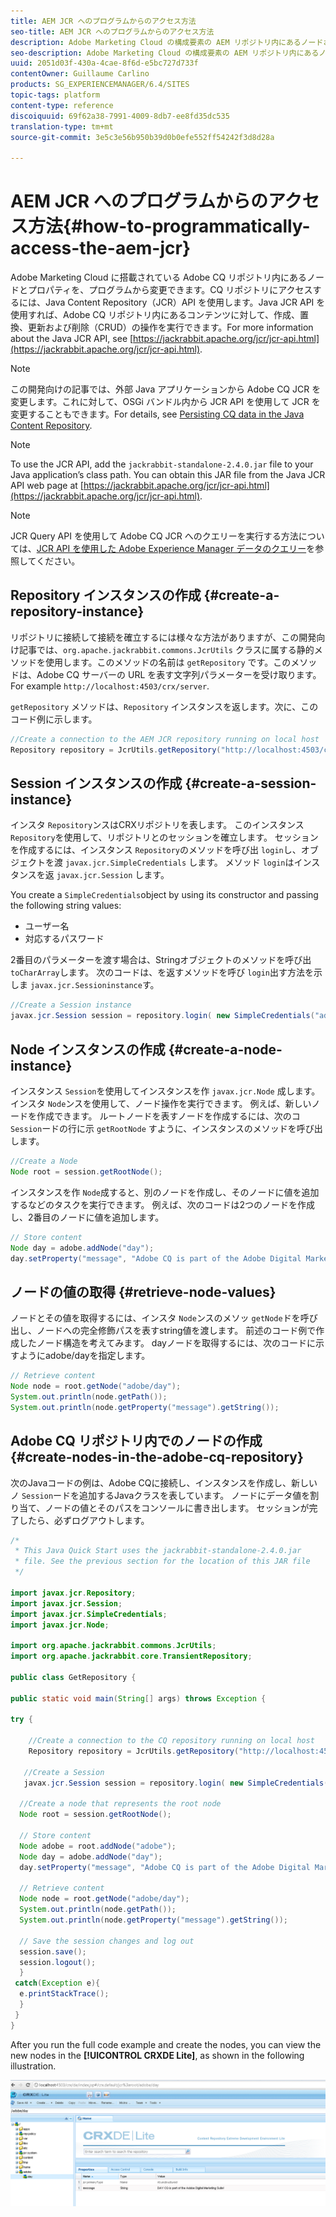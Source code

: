 ```yaml
---
title: AEM JCR へのプログラムからのアクセス方法
seo-title: AEM JCR へのプログラムからのアクセス方法
description: Adobe Marketing Cloud の構成要素の AEM リポジトリ内にあるノードおよびプロパティをプログラムで変更できます
seo-description: Adobe Marketing Cloud の構成要素の AEM リポジトリ内にあるノードおよびプロパティをプログラムで変更できます
uuid: 2051d03f-430a-4cae-8f6d-e5bc727d733f
contentOwner: Guillaume Carlino
products: SG_EXPERIENCEMANAGER/6.4/SITES
topic-tags: platform
content-type: reference
discoiquuid: 69f62a38-7991-4009-8db7-ee8fd35dc535
translation-type: tm+mt
source-git-commit: 3e5c3e56b950b39d0b0efe552ff54242f3d8d28a

---
```



# AEM JCR へのプログラムからのアクセス方法{#how-to-programmatically-access-the-aem-jcr}

Adobe Marketing Cloud に搭載されている Adobe CQ リポジトリ内にあるノードとプロパティを、プログラムから変更できます。CQ リポジトリにアクセスするには、Java Content Repository（JCR）API を使用します。Java JCR API を使用すれば、Adobe CQ リポジトリ内にあるコンテンツに対して、作成、置換、更新および削除（CRUD）の操作を実行できます。For more information about the Java JCR API, see [https://jackrabbit.apache.org/jcr/jcr-api.html](https://jackrabbit.apache.org/jcr/jcr-api.html).

>[!NOTE]
>
>この開発向けの記事では、外部 Java アプリケーションから Adobe CQ JCR を変更します。これに対して、OSGi バンドル内から JCR API を使用して JCR を変更することもできます。For details, see [Persisting CQ data in the Java Content Repository](https://helpx.adobe.com/experience-manager/using/persisting-cq-data-java-content1.html).

>[!NOTE]
>
>To use the JCR API, add the `jackrabbit-standalone-2.4.0.jar` file to your Java application’s class path. You can obtain this JAR file from the Java JCR API web page at [https://jackrabbit.apache.org/jcr/jcr-api.html](https://jackrabbit.apache.org/jcr/jcr-api.html).

>[!NOTE]
>
>JCR Query API を使用して Adobe CQ JCR へのクエリーを実行する方法については、[JCR API を使用した Adobe Experience Manager データのクエリー](https://helpx.adobe.com/experience-manager/using/querying-experience-manager-data-using1.html)を参照してください。

## Repository インスタンスの作成 {#create-a-repository-instance}

リポジトリに接続して接続を確立するには様々な方法がありますが、この開発向け記事では、`org.apache.jackrabbit.commons.JcrUtils` クラスに属する静的メソッドを使用します。このメソッドの名前は `getRepository` です。このメソッドは、Adobe CQ サーバーの URL を表す文字列パラメーターを受け取ります。For example `http://localhost:4503/crx/server`.

`getRepository`   メソッドは、`Repository`   インスタンスを返します。次に、このコード例に示します。

```java
//Create a connection to the AEM JCR repository running on local host
Repository repository = JcrUtils.getRepository("http://localhost:4503/crx/server");
```

## Session インスタンスの作成 {#create-a-session-instance}

インスタ `Repository`ンスはCRXリポジトリを表します。 このインスタンス `Repository`を使用して、リポジトリとのセッションを確立します。 セッションを作成するには、インスタンス `Repository`のメソッドを呼び出 `login`し、オブジェクトを渡 `javax.jcr.SimpleCredentials` します。 メソッド `login`はインスタンスを返 `javax.jcr.Session` します。

You create a `SimpleCredentials`object by using its constructor and passing the following string values:

* ユーザー名
* 対応するパスワード

2番目のパラメーターを渡す場合は、Stringオブジェクトのメソッドを呼び出 `toCharArray`します。 次のコードは、を返すメソッドを呼び `login`出す方法を示しま `javax.jcr.Sessioninstance`す。

```java
//Create a Session instance
javax.jcr.Session session = repository.login( new SimpleCredentials("admin", "admin".toCharArray()));
```

## Node インスタンスの作成 {#create-a-node-instance}

インスタンス `Session`を使用してインスタンスを作 `javax.jcr.Node` 成します。 インスタ `Node`ンスを使用して、ノード操作を実行できます。 例えば、新しいノードを作成できます。 ルートノードを表すノードを作成するには、次のコ `Session`ードの行に示 `getRootNode` すように、インスタンスのメソッドを呼び出します。

```java
//Create a Node
Node root = session.getRootNode();
```

インスタンスを作 `Node`成すると、別のノードを作成し、そのノードに値を追加するなどのタスクを実行できます。 例えば、次のコードは2つのノードを作成し、2番目のノードに値を追加します。

```java
// Store content 
Node day = adobe.addNode("day");
day.setProperty("message", "Adobe CQ is part of the Adobe Digital Marketing Suite!");
```

## ノードの値の取得 {#retrieve-node-values}

ノードとその値を取得するには、インスタ `Node`ンスのメソッ `getNode`ドを呼び出し、ノードへの完全修飾パスを表すstring値を渡します。 前述のコード例で作成したノード構造を考えてみます。 dayノードを取得するには、次のコードに示すようにadobe/dayを指定します。

```java
// Retrieve content
Node node = root.getNode("adobe/day");
System.out.println(node.getPath());
System.out.println(node.getProperty("message").getString());
```

## Adobe CQ リポジトリ内でのノードの作成 {#create-nodes-in-the-adobe-cq-repository}

次のJavaコードの例は、Adobe CQに接続し、インスタンスを作成し、新しいノ `Session`ードを追加するJavaクラスを表しています。 ノードにデータ値を割り当て、ノードの値とそのパスをコンソールに書き出します。 セッションが完了したら、必ずログアウトします。

```java
/*
 * This Java Quick Start uses the jackrabbit-standalone-2.4.0.jar
 * file. See the previous section for the location of this JAR file
 */
 
import javax.jcr.Repository; 
import javax.jcr.Session; 
import javax.jcr.SimpleCredentials; 
import javax.jcr.Node; 
 
import org.apache.jackrabbit.commons.JcrUtils;
import org.apache.jackrabbit.core.TransientRepository;

public class GetRepository {

public static void main(String[] args) throws Exception { 
 
try { 
 
    //Create a connection to the CQ repository running on local host 
    Repository repository = JcrUtils.getRepository("http://localhost:4503/crx/server");
   
   //Create a Session
   javax.jcr.Session session = repository.login( new SimpleCredentials("admin", "admin".toCharArray())); 
 
  //Create a node that represents the root node
  Node root = session.getRootNode(); 
 
  // Store content 
  Node adobe = root.addNode("adobe"); 
  Node day = adobe.addNode("day"); 
  day.setProperty("message", "Adobe CQ is part of the Adobe Digital Marketing Suite!");

  // Retrieve content 
  Node node = root.getNode("adobe/day"); 
  System.out.println(node.getPath()); 
  System.out.println(node.getProperty("message").getString()); 
 
  // Save the session changes and log out
  session.save(); 
  session.logout();
  }
 catch(Exception e){
  e.printStackTrace();
  }
 } 
}
```

After you run the full code example and create the nodes, you can view the new nodes in the **[!UICONTROL CRXDE Lite]**, as shown in the following illustration.

![chlimage_1-68](assets/chlimage_1-68.png)

